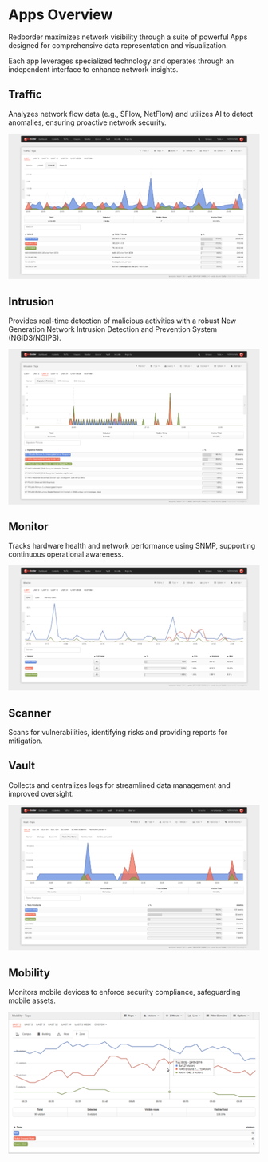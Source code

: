 
# Apps Overview

Redborder maximizes network visibility through a suite of powerful Apps designed for comprehensive data representation and visualization. 

Each app leverages specialized technology and operates through an independent interface to enhance network insights.

## Traffic

Analyzes network flow data (e.g., SFlow, NetFlow) and utilizes AI to detect anomalies, ensuring proactive network security.

![Traffic](images/traffic_tops.en.png)

## Intrusion

Provides real-time detection of malicious activities with a robust New Generation Network Intrusion Detection and Prevention System (NGIDS/NGIPS).

![Intrusion](images/intrusion_tops.en.png)

## Monitor

Tracks hardware health and network performance using SNMP, supporting continuous operational awareness.

![Monitor](images/monitor_tops.en.png)

## Scanner

Scans for vulnerabilities, identifying risks and providing reports for mitigation.

## Vault

Collects and centralizes logs for streamlined data management and improved oversight.

![Vault](images/vault_tops.en.png)

## Mobility

Monitors mobile devices to enforce security compliance, safeguarding mobile assets.

![Mobility](images/ch04_img007.png)
